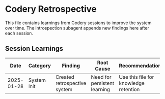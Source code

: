 # Codery Retrospective

This file contains learnings from Codery sessions to improve the system over time. The introspection subagent appends new findings here after each session.

## Session Learnings

| Date | Category | Finding | Root Cause | Recommendation | Ticket |
|------|----------|---------|------------|----------------|--------|
| 2025-01-28 | System Init | Created retrospective system | Need for persistent learning | Use this file for knowledge retention | COD-14 |